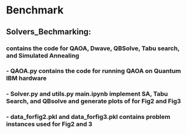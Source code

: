 # Benchmark

##  Solvers_Bechmarking:
### contains the code for QAOA, Dwave, QBSolve, Tabu search, and Simulated Annealing

### - QAOA.py contains the code for running QAOA on Quantum IBM hardware
### - Solver.py and utils.py main.ipynb implement SA, Tabu Search, and QBsolve and generate plots of for Fig2 and Fig3
### - data_forfig2.pkl and data_forfig3.pkl contains problem instances used for Fig2 and 3
